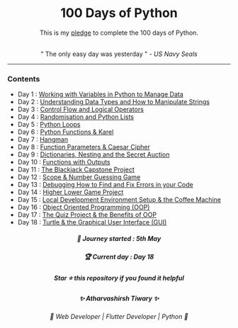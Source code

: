 <div align="center">
<h1> 100 Days of Python </h1>
<p>This is my <a href="Pledge/100 Days of Python Pledge.pdf">pledge</a> to complete the 100 days of Python. </p>
 <br> 
  " The only easy day was yesterday "  -  <i>US Navy Seals</i> 
</div>

<hr>

### Contents

-   Day 1 : <a href="https://github.com/Atharvashirsh/100-Days-of-Python/tree/main/Day%201">Working with Variables in Python to Manage Data</a>
-   Day 2 : <a href="https://github.com/Atharvashirsh/100-Days-of-Python/tree/main/Day%202">Understanding Data Types and How to Manipulate Strings</a>
-   Day 3 : <a href="https://github.com/Atharvashirsh/100-Days-of-Python/tree/main/Day%203">Control Flow and Logical Operators</a>
-   Day 4 : <a href="https://github.com/Atharvashirsh/100-Days-of-Python/tree/main/Day%204">Randomisation and Python Lists</a>
-   Day 5 : <a href="https://github.com/Atharvashirsh/100-Days-of-Python/tree/main/Day%205">Python Loops</a>
-   Day 6 : <a href="https://github.com/Atharvashirsh/100-Days-of-Python/tree/main/Day%206">Python Functions & Karel</a>
-   Day 7 : <a href="https://github.com/Atharvashirsh/100-Days-of-Python/tree/main/Day%207">Hangman</a>
-   Day 8 : <a href="https://github.com/Atharvashirsh/100-Days-of-Python/tree/main/Day%208">Function Parameters & Caesar Cipher</a>
-   Day 9 : <a href="https://github.com/Atharvashirsh/100-Days-of-Python/tree/main/Day%209">Dictionaries, Nesting and the Secret Auction</a>
-   Day 10 : <a href="https://github.com/Atharvashirsh/100-Days-of-Python/tree/main/Day%2010">Functions with Outputs</a>
-   Day 11 : <a href="https://github.com/Atharvashirsh/100-Days-of-Python/tree/main/Day%2011">The Blackjack Capstone Project</a>
-   Day 12 : <a href="https://github.com/Atharvashirsh/100-Days-of-Python/tree/main/Day%2012">Scope & Number Guessing Game</a>
-   Day 13 : <a href="https://github.com/Atharvashirsh/100-Days-of-Python/tree/main/Day%2013">Debugging How to Find and Fix Errors in your Code</a>
-   Day 14 : <a href="https://github.com/Atharvashirsh/100-Days-of-Python/tree/main/Day%2014">Higher Lower Game Project</a>
-   Day 15 : <a href="https://github.com/Atharvashirsh/100-Days-of-Python/tree/main/Day%2015">Local Development Environment Setup & the Coffee Machine</a>
-   Day 16 : <a href="https://github.com/Atharvashirsh/100-Days-of-Python/tree/main/Day%2016">Object Oriented Programming (OOP)</a>
-   Day 17 : <a href="https://github.com/Atharvashirsh/100-Days-of-Python/tree/main/Day%2017">The Quiz Project & the Benefits of OOP</a>
-   Day 18 : <a href="https://github.com/Atharvashirsh/100-Days-of-Python/tree/main/Day%2018">Turtle & the Graphical User Interface (GUI)</a>

<div align="center">
<h5>📆 Journey started : 5th May </h5>

 <h5> 🏆 Current day : <i>Day 18</i>  </h5>

  <h5>Star ⭐ this repository if you found it helpful </h5>
  
  <h5>✨ Atharvashirsh Tiwary ✨</h5>
  <h6>🤖 Web Developer | Flutter Developer | Python 🤖</h6>
</div>
